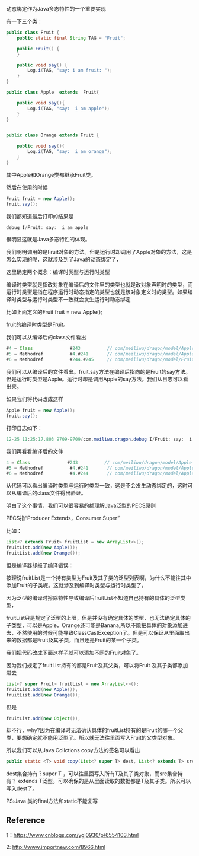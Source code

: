 

动态绑定作为Java多态特性的一个重要实现

有一下三个类：

```java
public class Fruit {
    public static final String TAG = "Fruit";

    public Fruit() {
    }

    public void say() {
        Log.i(TAG, "say: i am fruit: ");
    }
}
```

```java
public class Apple  extends  Fruit{

    public void say(){
        Log.i(TAG, "say:  i am apple");
    }
}
```



```java

public class Orange extends Fruit {

    public void say(){
        Log.i(TAG, "say:  i am orange");
    }
}
```

 其中Apple和Orange类都继承Fruit类。

然后在使用的时候

```java
Fruit fruit = new Apple();
fruit.say();
```

我们都知道最后打印的结果是

```java
debug I/Fruit: say:  i am apple
```

很明显这就是Java多态特性的体现。

我们明明调用的是Fruit对象的方法。但是运行时却调用了Apple对象的方法，这是怎么实现的呢，这就涉及到了Java的动态绑定了，

这里确定两个概念：编译时类型与运行时类型

编译时类型就是指改对象在编译后的文件里的类型也就是改对象声明时的类型，而运行时类型是指在程序运行时动态指定的类型也就是该对象定义时的类型。如果编译时类型与运行时类型不一致就会发生运行时动态绑定

比如上面定义的Fruit fruit = new Apple();

fruit的编译时类型是Fruit。

我们可以从编译后的class文件看出

```java
#4 = Class              #243          // com/meiliwu/dragon/model/Apple
#5 = Methodref          #4.#241       // com/meiliwu/dragon/model/Apple."<init>":()V
#6 = Methodref          #244.#245     // com/meiliwu/dragon/model/Fruit.say:()V
```

我们可以从编译后的文件看出。fruit.say方法在编译后指向的是Fruit的say方法。但是运行时类型是Apple。运行时却是调用Apple的say方法。我们从日志可以看出来。

如果我们将代码改成这样

```java
Apple fruit = new Apple();
fruit.say();
```

打印日志如下：

```Java
12-25 11:25:17.803 9709-9709/com.meiliwu.dragon.debug I/Fruit: say:  i am apple
```

我们再看看编译后的文件

```java
4 = Class              #243          // com/meiliwu/dragon/model/Apple
#5 = Methodref          #4.#241       // com/meiliwu/dragon/model/Apple."<init>":()V
#6 = Methodref          #4.#244       // com/meiliwu/dragon/model/Apple.say:()V
```

从代码可以看出编译时类型与运行时类型一致，这是不会发生动态绑定的，这时可以从编译后的class文件得出验证。

明白了这个事情，我们可以很容易的额理解Java泛型的PECS原则

PECS指“Producer Extends，Consumer Super”

比如：

```java
List<? extends Fruit> fruitList = new ArrayList<>();
fruitList.add(new Apple());
fruitList.add(new Orange());
```

但是编译器却报了编译错误：

按理说fruitList是一个持有类型为Fruit及其子类的泛型列表啊，为什么不能往其中添加Fruit的子类呢。这就涉及到编译时类型与运行时类型了。

因为泛型的编译时擦除特性导致编译后fruitList不知道自己持有的具体的泛型类型，

fruitList只是规定了泛型的上限，但是并没有确定具体的类型，也无法确定具体的子类型，可以是Apple，Orange还可能是Banana,所以不能把具体的对象添加进去，不然使用的时候可能导致ClassCastException了。但是可以保证从里面取出来的数据都是Fruit及其子类，而且还是Fruit的某一个子类。

我们把代码改成下面这样子就可以添加不同的Fruit对象了。

因为我们规定了fruitList持有的都是Fruit及其父类，可以将Fruit 及其子类都添加进去

```java 
List<? super Fruit> fruitList = new ArrayList<>();
fruitList.add(new Apple());
fruitList.add(new Orange());
```

但是

```Java
fruitList.add(new Object());
```

却不行，why?因为在编译时无法确认具体的fruitList持有的是Fruit的哪一个父类，要想确定就不能用泛型了。所以就无法往里面写入Fruit的父类型对象。

所以我们可以从Java Collctions copy方法的签名可以看出

```Java
public static <T> void copy(List<? super T> dest, List<? extends T> src) {
```

dest集合持有？super T ，可以往里面写入所有T及其子类对象，而src集合持有？ extends T泛型。可以确保的是从里面读取的数据都是T及其子类。所以可以写入dest了。



PS:Java 类的final方法和static不能复写

## Reference ##

1：https://www.cnblogs.com/ygj0930/p/6554103.html

2:  http://www.importnew.com/8966.html